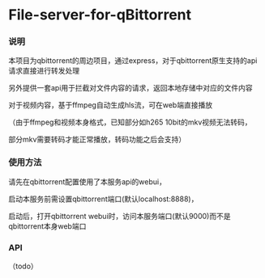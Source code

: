 # File-server-for-qBittorrent

### 说明

本项目为qbittorrent的周边项目，通过express，对于qbittorrent原生支持的api请求直接进行转发处理

另外提供一套api用于拦截对文件内容的请求，返回本地存储中对应的文件内容

对于视频内容，基于ffmpeg自动生成hls流，可在web端直接播放

（由于ffmpeg和视频本身格式，已知部分如h265 10bit的mkv视频无法转码，

部分mkv需要转码才能正常播放，转码功能之后会支持）



### 使用方法

请先在qbittorrent配置使用了本服务api的webui，

启动本服务前需设置qbittorrent端口(默认localhost:8888)，

启动后，打开qbittorrent webui时，访问本服务端口(默认9000)而不是qbittorrent本身web端口



### API

（todo）